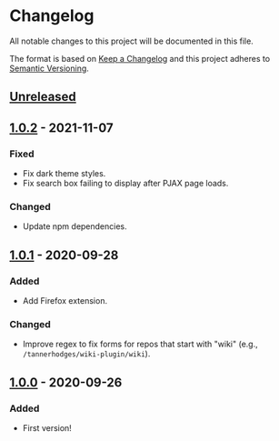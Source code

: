 # Changelog

All notable changes to this project will be documented in this file.

The format is based on [Keep a Changelog](https://keepachangelog.com/en/1.0.0/)
and this project adheres to [Semantic Versioning](https://semver.org/spec/v2.0.0.html).

## [Unreleased]

## [1.0.2] - 2021-11-07

### Fixed

- Fix dark theme styles.
- Fix search box failing to display after PJAX page loads.

### Changed

- Update npm dependencies.

## [1.0.1] - 2020-09-28

### Added

- Add Firefox extension.

### Changed

- Improve regex to fix forms for repos that start with "wiki" (e.g., `/tannerhodges/wiki-plugin/wiki`).

## [1.0.0] - 2020-09-26

### Added

- First version!

[Unreleased]: https://github.com/tannerhodges/github-wiki-search/compare/v1.0.2...HEAD
[1.0.2]: https://github.com/tannerhodges/github-wiki-search/compare/v1.0.1...v1.0.2
[1.0.1]: https://github.com/tannerhodges/github-wiki-search/compare/v1.0.0...v1.0.1
[1.0.0]: https://github.com/tannerhodges/github-wiki-search/releases/tag/v1.0.0
